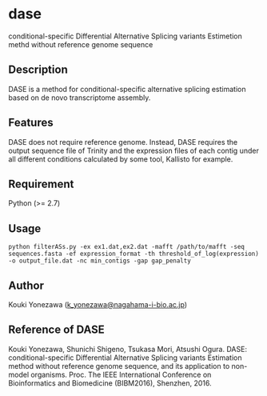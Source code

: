 # dase

conditional-specific Differential Alternative Splicing variants Estimetion methd without reference genome sequence

## Description

DASE is a method for conditional-specific alternative splicing estimation based on de novo transcriptome assembly.

## Features

DASE does not require reference genome. Instead, DASE requires the output sequence file of Trinity and the expression files of each contig under all different conditions calculated by some tool, Kallisto for example.

## Requirement 

Python (>= 2.7)

## Usage

    python filterASs.py -ex ex1.dat,ex2.dat -mafft /path/to/mafft -seq sequences.fasta -ef expression_format -th threshold_of_log(expression) -o output_file.dat -nc min_contigs -gap gap_penalty

## Author

Kouki Yonezawa (k_yonezawa@nagahama-i-bio.ac.jp)

## Reference of DASE

Kouki Yonezawa, Shunichi Shigeno, Tsukasa Mori, Atsushi Ogura. DASE: conditional-specific Differential Alternative Splicing variants Estimation method without reference genome sequence, and its application to non-model organisms. Proc. The IEEE International Conference on Bioinformatics and Biomedicine (BIBM2016), Shenzhen, 2016.

